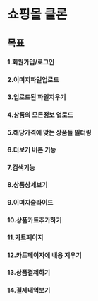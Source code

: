 # 쇼핑몰 클론
## 목표
#### 1.회원가입/로그인
#### 2.이미지파일업로드
#### 3.업로드된 파일지우기
#### 4.상품의 모든정보 업로드
#### 5.해당가격에 맞는 상품들 필터링
#### 6.더보기 버튼 기능
#### 7.검색기능
#### 8.상품상세보기
#### 9.이미지슬라이드
#### 10.상품카트추가하기
#### 11.카트페이지
#### 12.카트페이지에 내용 지우기
#### 13.상품결제하기
#### 14.결제내역보기
